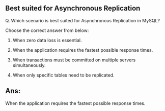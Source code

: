 ## Best suited for Asynchronous Replication

Q. Which scenario is best suited for Asynchronous Replication in MySQL?

Choose the correct answer from below:

  1. When zero data loss is essential.

  2. When the application requires the fastest possible response times.

  3. When transactions must be committed on multiple servers simultaneously.

  4. When only specific tables need to be replicated.

## Ans:
When the application requires the fastest possible response times.
